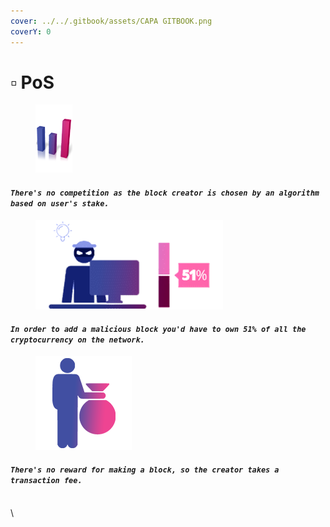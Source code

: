 ```yaml
---
cover: ../../.gitbook/assets/CAPA GITBOOK.png
coverY: 0
---
```


# ▫ PoS

<figure><img src="../../.gitbook/assets/23.png" alt=""><figcaption></figcaption></figure>

#### _`There's no competition as the block creator is chosen by an algorithm based on user's stake.`_

<figure><img src="../../.gitbook/assets/26.png" alt=""><figcaption></figcaption></figure>

#### _`In order to add a malicious block you'd have to own 51% of all the cryptocurrency on the network.`_

<figure><img src="../../.gitbook/assets/28.png" alt=""><figcaption></figcaption></figure>

#### _`There's no reward for making a block, so the creator takes a transaction fee.`_

[\
](https://guarda.com/staking/validation-status/)\
